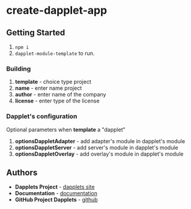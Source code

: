 
# create-dapplet-app

## Getting Started

1.  `npm i`
2.  `dapplet-module-template` to run.


### Building

1.  **template** - choice type project
2.  **name** - enter name project
3.  **author** - enter name of the company  
4.  **license** - enter type of the license 

### Dapplet's configuration

Optional parameters when **template** a "dapplet"

1. **optionsDappletAdapter** - add adapter's module in dapplet's module
2. **optionsDappletServer** - add server's module in dapplet's module
3. **optionsDappletOverlay** - add overlay's module in dapplet's module

## Authors

* **Dapplets Project** - [dapplets site](https://dapplets.org/)
* **Documentation** - [documentation](https://docs.dapplets.org/docs/)
* **GitHub Project Dapplets** - [github](https://github.com/dapplets)
